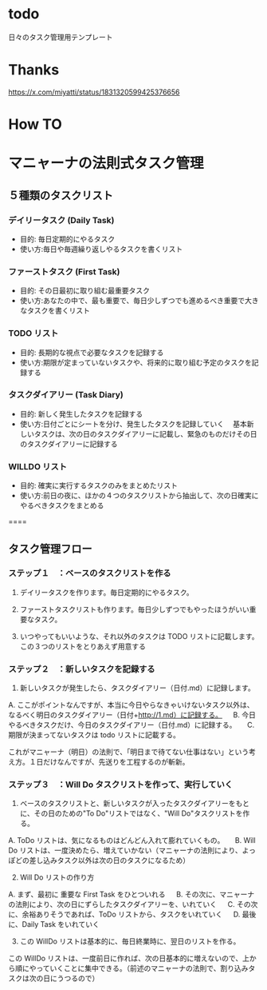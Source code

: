 # todo

日々のタスク管理用テンプレート

# Thanks

https://x.com/miyatti/status/1831320599425376656

# How TO

# マニャーナの法則式タスク管理

## ５種類のタスクリスト

### デイリータスク (Daily Task)

- 目的: 毎日定期的にやるタスク
- 使い方:毎日や毎週繰り返しやるタスクを書くリスト

### ファーストタスク (First Task)

- 目的: その日最初に取り組む最重要タスク
- 使い方:あなたの中で、最も重要で、毎日少しずつでも進めるべき重要で大きなタスクを書くリスト

### TODO リスト

- 目的: 長期的な視点で必要なタスクを記録する
- 使い方:期限が定まっていないタスクや、将来的に取り組む予定のタスクを記録する

### タスクダイアリー (Task Diary)

- 目的: 新しく発生したタスクを記録する
- 使い方:日付ごとにシートを分け、発生したタスクを記録していく　 基本新しいタスクは、次の日のタスクダイアリーに記載し、緊急のものだけその日のタスクダイアリーに記録する

### WILLDO リスト

- 目的: 確実に実行するタスクのみをまとめたリスト
- 使い方:前日の夜に、ほかの４つのタスクリストから抽出して、次の日確実にやるべきタスクをまとめる

====

## タスク管理フロー

### ステップ１　：ベースのタスクリストを作る

1. デイリータスクを作ります。毎日定期的にやるタスク。

2. ファーストタスクリストも作ります。毎日少しずつでもやったほうがいい重要なタスク。

3. いつやってもいいような、それ以外のタスクは TODO リストに記載します。
   この３つのリストをとりあえず用意する

### ステップ２　：新しいタスクを記録する

1. 新しいタスクが発生したら、タスクダイアリー（日付.md）に記録します。

A. ここがポイントなんですが、本当に今日やらなきゃいけないタスク以外は、なるべく明日のタスクダイアリー（日付+http://1.md）に記録する。
　 B. 今日やるべきタスクだけ、今日のタスクダイアリー（日付.md）に記録する。
　 C. 期限が決まってないタスクは todo リストに記載する。

これがマニャーナ（明日）の法則で、「明日まで待てない仕事はない」という考え方。１日だけなんですが、先送りを工程するのが斬新。

### ステップ３　：Will Do タスクリストを作って、実行していく

1. ベースのタスクリストと、新しいタスクが入ったタスクダイアリーをもとに、その日のための"To Do"リストではなく、"Will Do"タスクリストを作る。

A. ToDo リストは、気になるものはどんどん入れて膨れていくもの。
　 B. Will Do リストは、一度決めたら、増えていかない（マニャーナの法則により、よっぽどの差し込みタスク以外は次の日のタスクになるため）

2. Will Do リストの作り方

A. まず、最初に 重要な First Task をひとついれる
　 B. その次に、マニャーナの法則により、次の日にずらしたタスクダイアリーを、いれていく
　 C. その次に、余裕ありそうであれば、ToDo リストから、タスクをいれていく
　 D. 最後に、Daily Task をいれていく

3. この WillDo リストは基本的に、毎日終業時に、翌日のリストを作る。

この WillDo リストは、一度前日に作れば、次の日基本的に増えないので、上から順にやっていくことに集中できる。（前述のマニャーナの法則で、割り込みタスクは次の日にうつるので）
